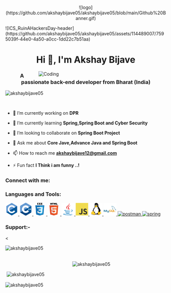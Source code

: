 <p align="center">
![logo](https://github.com/akshaybijave05/akshaybijave05/blob/main/Github%20Banner.gif)
</p>
![ICS_RuinAHackersDay-header](https://github.com/akshaybijave05/akshaybijave05/assets/114489007/7595039f-44e0-4a50-a0cc-1dd22c7b51aa)

<h1 align="center">Hi 👋, I'm Akshay Bijave</h1>
<img align="right" alt="Coding" width="400" src="https://media.tenor.com/rePDfDWO3XoAAAAd/hacking.gif">
<h3 align="center">A passionate back-end developer from Bharat (India)</h3>
<p align="left"> <img src="https://komarev.com/ghpvc/?username=akshaybijave05&label=Profile%20views&color=0e75b6&style=flat" alt="akshaybijave05" /> </p>
<p align="left"> <a href="https://twitter.com/" target="blank"><img src="https://img.shields.io/twitter/follow/?logo=twitter&style=for-the-badge" alt="" /></a> </p>

- 🔭 I’m currently working on **DPR**

- 🌱 I’m currently learning **Spring,Spring Boot and Cyber Security**

- 👯 I’m looking to collaborate on **Spring Boot Project**

- 💬 Ask me about **Core Jave,Advance Java and Spring Boot**

- 📫 How to reach me **akshaybijave12@gmail.com**

- ⚡ Fun fact **I Think i am funny ..!**

<h3 align="left">Connect with me:</h3>
<p align="left">
</p>
<h3 align="left">Languages and Tools:</h3>
<p align="left"> <a href="https://www.cprogramming.com/" target="_blank" rel="noreferrer"> <img src="https://raw.githubusercontent.com/devicons/devicon/master/icons/c/c-original.svg" alt="c" width="40" height="40"/> </a> <a href="https://www.w3schools.com/cpp/" target="_blank" rel="noreferrer"> <img src="https://raw.githubusercontent.com/devicons/devicon/master/icons/cplusplus/cplusplus-original.svg" alt="cplusplus" width="40" height="40"/> </a> <a href="https://www.w3schools.com/css/" target="_blank" rel="noreferrer"> <img src="https://raw.githubusercontent.com/devicons/devicon/master/icons/css3/css3-original-wordmark.svg" alt="css3" width="40" height="40"/> </a> <a href="https://www.w3.org/html/" target="_blank" rel="noreferrer"> <img src="https://raw.githubusercontent.com/devicons/devicon/master/icons/html5/html5-original-wordmark.svg" alt="html5" width="40" height="40"/> </a> <a href="https://www.java.com" target="_blank" rel="noreferrer"> <img src="https://raw.githubusercontent.com/devicons/devicon/master/icons/java/java-original.svg" alt="java" width="40" height="40"/> </a> <a href="https://developer.mozilla.org/en-US/docs/Web/JavaScript" target="_blank" rel="noreferrer"> <img src="https://raw.githubusercontent.com/devicons/devicon/master/icons/javascript/javascript-original.svg" alt="javascript" width="40" height="40"/> </a> <a href="https://www.linux.org/" target="_blank" rel="noreferrer"> <img src="https://raw.githubusercontent.com/devicons/devicon/master/icons/linux/linux-original.svg" alt="linux" width="40" height="40"/> </a> <a href="https://www.mysql.com/" target="_blank" rel="noreferrer"> <img src="https://raw.githubusercontent.com/devicons/devicon/master/icons/mysql/mysql-original-wordmark.svg" alt="mysql" width="40" height="40"/> </a> <a href="https://postman.com" target="_blank" rel="noreferrer"> <img src="https://www.vectorlogo.zone/logos/getpostman/getpostman-icon.svg" alt="postman" width="40" height="40"/> </a> <a href="https://spring.io/" target="_blank" rel="noreferrer"> <img src="https://www.vectorlogo.zone/logos/springio/springio-icon.svg" alt="spring" width="40" height="40"/> </a> 
</p>


<h3 align="left">Support:-</h3><
<p><a href="https://www.buymeacoffee.com/akshaybijave05"> <img align="left" src="https://cdn.buymeacoffee.com/buttons/v2/default-yellow.png" height="50" width="210" alt="akshaybijave05" /></a></p><br><br>

<p><img align="center" src="https://github-readme-stats.vercel.app/api/top-langs?username=akshaybijave05&show_icons=true&locale=en&layout=compact" alt="akshaybijave05" /></p>

<p>&nbsp;<img align="center" src="https://github-readme-stats.vercel.app/api?username=akshaybijave05&show_icons=true&locale=en" alt="akshaybijave05" /></p>

<p>
  <img align="center" src="https://github-readme-streak-stats.herokuapp.com/?user=akshaybijave05&" alt="akshaybijave05" />  
</p>











